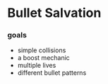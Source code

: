 # Bullet Salvation

### goals
- simple collisions
- a boost mechanic
- multiple lives
- different bullet patterns
